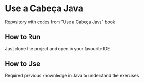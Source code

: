 <h1>Use a Cabeça Java</h1>
<p>Repository with codes from "Use a Cabeça Java" book</p>
<h2>How to Run</h2>
<p>Just clone the project and open in your favourite IDE</p>
<h2>How to Use</h2>
<p>Required previous knownledge in Java to understand the exercises</p>
